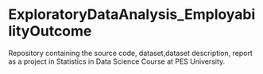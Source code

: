 # ExploratoryDataAnalysis_EmployabilityOutcome
Repository containing the source code, dataset,dataset description, report as a project in Statistics in Data Science Course at PES University.
